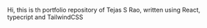 Hi, this is th portfolio repository of Tejas S Rao, written using React, typecript and TailwindCSS 
